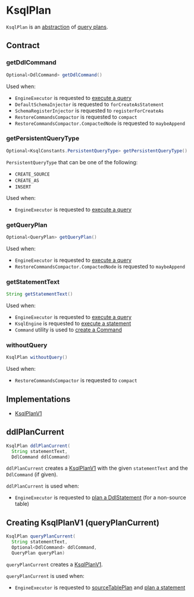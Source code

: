 # KsqlPlan

`KsqlPlan` is an [abstraction](#contract) of [query plans](#implementations).

## Contract

### <span id="getDdlCommand"> getDdlCommand

```java
Optional<DdlCommand> getDdlCommand()
```

Used when:

* `EngineExecutor` is requested to [execute a query](EngineExecutor.md#execute)
* `DefaultSchemaInjector` is requested to `forCreateAsStatement`
* `SchemaRegisterInjector` is requested to `registerForCreateAs`
* `RestoreCommandsCompactor` is requested to `compact`
* `RestoreCommandsCompactor.CompactedNode` is requested to `maybeAppend`

### <span id="getPersistentQueryType"> getPersistentQueryType

```java
Optional<KsqlConstants.PersistentQueryType> getPersistentQueryType()
```

`PersistentQueryType` that can be one of the following:

* `CREATE_SOURCE`
* `CREATE_AS`
* `INSERT`

Used when:

* `EngineExecutor` is requested to [execute a query](EngineExecutor.md#execute)

### <span id="getQueryPlan"> getQueryPlan

```java
Optional<QueryPlan> getQueryPlan()
```

Used when:

* `EngineExecutor` is requested to [execute a query](EngineExecutor.md#execute)
* `RestoreCommandsCompactor.CompactedNode` is requested to `maybeAppend`

### <span id="getStatementText"> getStatementText

```java
String getStatementText()
```

Used when:

* `EngineExecutor` is requested to [execute a query](EngineExecutor.md#execute)
* `KsqlEngine` is requested to [execute a statement](KsqlEngine.md#execute)
* `Command` utility is used to [create a Command](rest/Command.md#of)

### <span id="withoutQuery"> withoutQuery

```java
KsqlPlan withoutQuery()
```

Used when:

* `RestoreCommandsCompactor` is requested to `compact`

## Implementations

* [KsqlPlanV1](KsqlPlanV1.md)

## <span id="ddlPlanCurrent"> ddlPlanCurrent

```java
KsqlPlan ddlPlanCurrent(
  String statementText,
  DdlCommand ddlCommand)
```

`ddlPlanCurrent` creates a [KsqlPlanV1](KsqlPlanV1.md) with the given `statementText` and the `DdlCommand` (if given).

`ddlPlanCurrent` is used when:

* `EngineExecutor` is requested to [plan a DdlStatement](EngineExecutor.md#plan) (for a non-source table)

## <span id="queryPlanCurrent"> Creating KsqlPlanV1 (queryPlanCurrent)

```java
KsqlPlan queryPlanCurrent(
  String statementText,
  Optional<DdlCommand> ddlCommand,
  QueryPlan queryPlan)
```

`queryPlanCurrent` creates a [KsqlPlanV1](KsqlPlanV1.md).

`queryPlanCurrent` is used when:

* `EngineExecutor` is requested to [sourceTablePlan](EngineExecutor.md#sourceTablePlan) and [plan a statement](EngineExecutor.md#plan)

